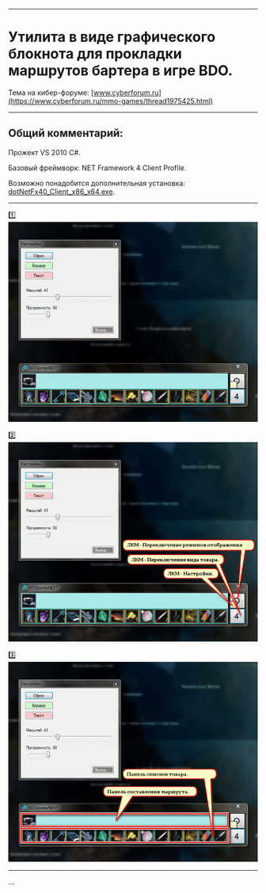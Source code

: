 ____
# Утилита в виде графического блокнота для прокладки маршрутов бартера в игре BDO.

Тема на кибер-форуме:
[www.cyberforum.ru](https://www.cyberforum.ru/mmo-games/thread1975425.html)
____
## Общий комментарий:

Прожект VS 2010 C#.

Базовый фреймворк: NET Framework 4 Client Profile.

Возможно понадобится дополнительная установка: [dotNetFx40_Client_x86_x64.exe](https://www.microsoft.com/ru-RU/download/details.aspx?id=24872). 

____

:one: ![Screenshot in game 1](BDObarterNEXT/!Doc/doc-scr-01.jpg)

:two: ![Screenshot in game 1](BDObarterNEXT/!Doc/doc-scr-01[1].jpg)

:three: ![Screenshot in game 1](BDObarterNEXT/!Doc/doc-scr-01[2].jpg)

____
...
